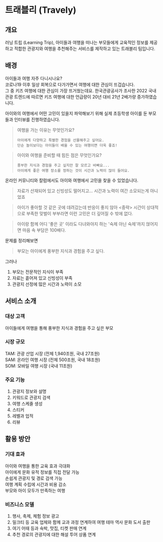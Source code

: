 # 트래블리 (Travely)

## 개요

러닝 트립 (Learning Trip), 
아이들과 여행을 떠나는 부모들에게 교육적인 정보를 제공하고
적합한 관광지와 여행을 추천해주는 서비스를 제작하고 있는 트래블리 팀입니다.


## 배경

아이들과 여행 자주 다니시나요?  
코로나19 이후 일상 회복으로 다가가면서 여행에 대한 관심이 뜨겁습니다.  
그 중 키즈 여행에 대한 관심이 가장 뜨거웠는데요.
한국관광공사가 조사한 2022 국내 관광 트렌드에 따르면 키즈 여행에 대한 언급량이 20년 대비 21년 2배가량 증가하였습니다.  

아이와의 여행에서 어떤 고민이 있을지 파악해보기 위해 실제 초등학생 아이를 둔 부모들과 인터뷰를 진행하였습니다.  
> 여행을 가는 이유는 무엇인가요?
> ```
> 아이에게 다양하고 특별한 경험을 선물해주고 싶어요.
> 단순 놀이보다는 아이들이 배울 수 있는 여행이면 더욱 좋죠!
> ```

> 아이와 여행을 준비할 때 힘든 점은 무엇인가요?
> ```
> 풍부한 지식과 경험을 주고 싶지만 잘 모르고 바빠요...
> 아이에게 좋은 여행 장소를 정하는 것이 시간과 노력이 많이 들어요.
> ```

온라인 커뮤니티와 칼럼에서도 아이와 여행에서 고민을 찾을 수 있었습니다.  
> 자료가 산재되어 있고 신빙성도 떨어지고... 시간과 노력이 여간 소모되는게 아니었죠

> 아이가 좋아할 것 같은 곳에 데려갔는데 반응이 좋지 않아 <중략>
> 시간이 상대적으로 부족한 맞벌이 부부라면 이런 고민은 더 깊어질 수 밖에 없다.

> 아이랑 함께 어디 '좋은 곳' 이라도 다녀와야지 하는 '숙제 아닌 숙제'까지 얹어지면 마음 속 부담은 100배다.


문제를 정리해보면

> 부모는 아이에게 풍부한 지식과 경험을 주고 싶다.

그러나
1. 부모는 전문적인 지식이 부족
2. 자료는 흩어져 있고 신빙성이 부족
3. 관광지 선정에 많은 시간과 노력이 소모

## 서비스 소개

### 대상 고객

아이들에게 여행을 통해 풍부한 지식과 경험을 주고 싶은 부모

### 시장 규모

TAM: 관광 산업 시장 (전체 1,940조원, 국내 27조원)  
SAM: 온라인 여행 시장 (전체 500조원, 국내 18조원)  
SOM: 모바일 여행 시장 (국내 11조원)  

### 주요 기능

1. 관광지 정보와 설명
2. 키워드로 관광지 검색
3. 여행 스케줄 생성
4. 스티커
5. 레벨과 업적
6. 리뷰

## 활용 방안

### 기대 효과

아이와 여행을 통한 교육 효과 극대화  
아이에게 문화 유적 정보를 직접 전달 가능  
손쉽게 관광지 및 경로 검색 가능  
여행 계획 수립에 시간과 비용 감소  
부모와 아이 모두가 만족하는 여행  

### 비즈니스 모델

1. 행사, 축제, 체험 정보 광고
2. 밀크티 등 교육 업체와 함께 교과 과정 연계하여 여행 테마 역사 문화 도서 출판
3. 여기 어때 등과 숙박, 맛집, 티켓 판매 연계
4. 추천 경로의 관광지에 대한 해설 투어 상품 연계